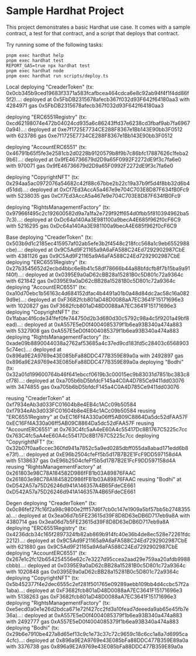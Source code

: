 # Sample Hardhat Project

This project demonstrates a basic Hardhat use case. It comes with a sample contract, a test for that contract, and a script that deploys that contract.

Try running some of the following tasks:

```shell
pnpm exec hardhat help
pnpm exec hardhat test
REPORT_GAS=true npx hardhat test
pnpm exec hardhat node
pnpm exec hardhat run scripts/deploy.ts
```
Local
deploying "CreaderToken" (tx: 0x0cb345b9ced19683f3371a583fcafbcea464cdca6e8c92ab94f4f1f4dd86f5f2)...: deployed at 0x5FbDB2315678afecb367f032d93F642f64180aa3 with 4284971 gas
0x5FbDB2315678afecb367f032d93F642f64180aa3

deploying "ERC6551Registry" (tx: 0xcd62198074e472b04024cd935a6c86243ffd37e6238cd3fbaf9ab7fa69670a94)...: deployed at 0xe7f1725E7734CE288F8367e1Bb143E90bb3F0512 with 623786 gas
0xe7f1725E7734CE288F8367e1Bb143E90bb3F0512

deploying "AccountERC6551" (tx: 0x46791b65f5fe3e2581cb2d0228b9120579b8f9b7c86bfc17887626c1feba29b6)...: deployed at 0x9fE46736679d2D9a65F0992F2272dE9f3c7fa6e0 with 970071 gas
0x9fE46736679d2D9a65F0992F2272dE9f3c7fa6e0

deploying "CopyrightNFT" (tx: 0x294aa5ac0972076a54682c42f88c67bbe2b22c19a37b9f5d4f8bb32d6b4d51dd)...: deployed at 0xCf7Ed3AccA5a467e9e704C703E8D87F634fB0Fc9 with 5238035 gas
0xCf7Ed3AccA5a467e9e704C703E8D87F634fB0Fc9

deploying "RightsManagementFactory" (tx: 0x97966f495c2c192600582d9a7a1fa2e729f92ff654d0fbb5f810394962ba57c3)...: deployed at 0xDc64a140Aa3E981100a9becA4E685f962f0cF6C9 with 5216295 gas
0xDc64a140Aa3E981100a9becA4E685f962f0cF6C9


Base
deploying "CreaderToken" (tx: 0x503b9d1c2185ec415957af02ab5efe3b2f4548c218fcc568a1c9eb6552988cbe)...: deployed at 0x9C5Ad9F21165a9A6aFA588C24Ed7292902987CbE with 4381126 gas
0x9C5Ad9F21165a9A6aFA588C24Ed7292902987CbE
deploying "ERC6551Registry" (tx: 0x27b3545652d2ecbd4bbc6e8b41c58df78666b44a88bfdcfb8f7b15ba9a91f40f)...: deployed at 0x0395E9a0aD62cBB28a15281B0c5D801c72a9364c with 621842 gas
0x0395E9a0aD62cBB28a15281B0c5D801c72a9364c
deploying "AccountERC6551" (tx: 0xa10d70ebc1b56163c4d684152dfac4b4491a01b0a48d84dc2ac58c16a0829d9e)...: deployed at 0xF3682fcb801aD48D0088aA7EC3641F15171696e3 with 1020827 gas
0xF3682fcb801aD48D0088aA7EC3641F15171696e3
deploying "CopyrightNFT" (tx: 0x1fabac4f6cde341fef0fe744750d2b3d680d30c5792c98a4c5f9201a49bf8ead)...: deployed at 0xA557E5eD0f4004085379f1b6ea93B340a474a883 with 5327908 gas
0xA557E5eD0f4004085379f1b6ea93B340a474a883
deploying "RightsManagementFactory" (tx: 0xade09b8890044038a2762af53685a4c37ed9cd183fd5c28403c65689035c74ec)...: deployed at 0x896a9E2A9769e43E085bFa88DDC477B359E89a0a with 2492897 gas
0x896a9E2A9769e43E085bFa88DDC477B359E89a0a
deploying "Bodhi" (tx: 0x32a01d199600764b46f641ebccf0619b3c00015ec9b83031d7851bc383c8cf78)...: deployed at 0xa705b6bD5bfdcF145a4C0A4D785Ce9411dd03076 with 3474855 gas
0xa705b6bD5bfdcF145a4C0A4D785Ce9411dd03076

reusing "CreaderToken" at 0xf7934eAb3d033FC01604b8e4EB4c1ACc09b50584
0xf7934eAb3d033FC01604b8e4EB4c1ACc09b50584
reusing "ERC6551Registry" at 0xEC16Ff4A330a06ff5AB09C8864Da5dc52dFAA57F
0xEC16Ff4A330a06ff5AB09C8864Da5dc52dFAA57F
reusing "AccountERC6551" at 0x763C4fc5aA4eE60A4c55417Dc8B1767C5225c7cc
0x763C4fc5aA4eE60A4c55417Dc8B1767C5225c7cc
deploying "CopyrightNFT" (tx: 0x32b07f0aa6ccec360fd941a7852c5a9ed0285dbff055da8abad171edd6b8e73f)...: deployed at 0xE96b2504cfeFf5b5d17B7B2E1FcF9DD597158d4A with 5138637 gas
0xE96b2504cfeFf5b5d17B7B2E1FcF9DD597158d4A
reusing "RightsManagementFactory" at 0x261803e98C78A184582D986fFB1b03A89876FAAC
0x261803e98C78A184582D986fFB1b03A89876FAAC
reusing "Bodhi" at 0xD542A57a75D26246d941A146357A4B65FdeCE661
0xD542A57a75D26246d941A146357A4B65FdeCE661


Degen
deploying "CreaderToken" (tx: 0x0c86fef27fc16f2a98c9800e2fff57d6f7cb0c147e1909a5bf57bb5b2748355a)...: deployed at 0x3ea06d7b5FE23615d39F8D8D63eDB6D717eb9a8A with 4380714 gas
0x3ea06d7b5FE23615d39F8D8D63eDB6D717eb9a8A
deploying "ERC6551Registry" (tx: 0x4236dcb34c165f2897324fb82ab869b914fc40e36b4de8ec528e72261fdc2212)...: deployed at 0x9C5Ad9F21165a9A6aFA588C24Ed7292902987CbE with 621880 gas
0x9C5Ad9F21165a9A6aFA588C24Ed7292902987CbE
deploying "AccountERC6551" (tx: 0x267e1c2fc12b654254556e62c7e3227d95ccea2aad29e759aa20afdb9988cbbb)...: deployed at 0x0395E9a0aD62cBB28a15281B0c5D801c72a9364c with 1020848 gas
0x0395E9a0aD62cBB28a15281B0c5D801c72a9364c
deploying "CopyrightNFT" (tx: 0x5b452377f4e2dec6555c2ef281f501765e09289aebb109bb4d4ccbc57f2a1aba)...: deployed at 0xF3682fcb801aD48D0088aA7EC3641F15171696e3 with 5138263 gas
0xF3682fcb801aD48D0088aA7EC3641F15171696e3
deploying "RightsManagementFactory" (tx: 0xe5ecd0a0e1e26d2bdca671e72f427cc2fd3a10fead7deeeda9ab65e45fb7e36a)...: deployed at 0xA557E5eD0f4004085379f1b6ea93B340a474a883 with 2492777 gas
0xA557E5eD0f4004085379f1b6ea93B340a474a883
deploying "Bodhi" (tx: 0x29b6e7910be427a8d65ef13c9c1e73c37c72c9659c18c6cc1a8a7d6995ca4cfc)...: deployed at 0x896a9E2A9769e43E085bFa88DDC477B359E89a0a with 3376738 gas
0x896a9E2A9769e43E085bFa88DDC477B359E89a0a